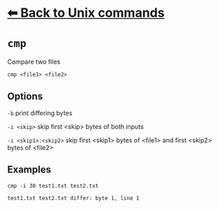 # [⬅ Back	to Unix commands](unix.md)
# `cmp`
Compare two files

`cmp <file1> <file2>`

## Options
`-b` print differing bytes

`-i <skip>` skip first &lt;skip&gt; bytes of both inputs

`-i <skip1>:<skip2>` skip first &lt;skip1&gt; bytes of &lt;file1&gt; and first &lt;skip2&gt; bytes of &lt;file2&gt;

## Examples
`cmp -i 30 test1.txt test2.txt`
```
test1.txt test2.txt differ: byte 1, line 1
```
